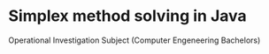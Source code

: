
# Simplex method solving in Java
Operational Investigation Subject (Computer Engeneering Bachelors)
